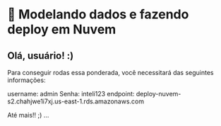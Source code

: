 # 🙋‍ Modelando dados e fazendo deploy em Nuvem

## Olá, usuário! :)

Para conseguir rodas essa ponderada, você necessitará das seguintes informações:

username: admin
Senha: inteli123
endpoint: deploy-nuvem-s2.chahjwe1i7xj.us-east-1.rds.amazonaws.com

Até mais!! ;)
...
